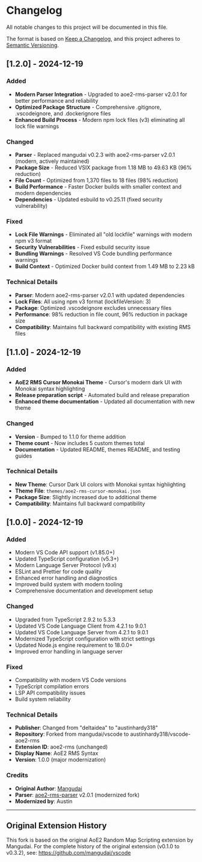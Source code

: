 # Changelog

All notable changes to this project will be documented in this file.

The format is based on [Keep a Changelog](https://keepachangelog.com/en/1.0.0/),
and this project adheres to [Semantic Versioning](https://semver.org/spec/v2.0.0.html).

## [1.2.0] - 2024-12-19

### Added

- **Modern Parser Integration** - Upgraded to aoe2-rms-parser v2.0.1 for better performance and reliability
- **Optimized Package Structure** - Comprehensive .gitignore, .vscodeignore, and .dockerignore files
- **Enhanced Build Process** - Modern npm lock files (v3) eliminating all lock file warnings

### Changed

- **Parser** - Replaced mangudai v0.2.3 with aoe2-rms-parser v2.0.1 (modern, actively maintained)
- **Package Size** - Reduced VSIX package from 1.18 MB to 49.63 KB (96% reduction)
- **File Count** - Optimized from 1,370 files to 18 files (98% reduction)
- **Build Performance** - Faster Docker builds with smaller context and modern dependencies
- **Dependencies** - Updated esbuild to v0.25.11 (fixed security vulnerability)

### Fixed

- **Lock File Warnings** - Eliminated all "old lockfile" warnings with modern npm v3 format
- **Security Vulnerabilities** - Fixed esbuild security issue
- **Bundling Warnings** - Resolved VS Code bundling performance warnings
- **Build Context** - Optimized Docker build context from 1.49 MB to 2.23 kB

### Technical Details

- **Parser**: Modern aoe2-rms-parser v2.0.1 with updated dependencies
- **Lock Files**: All using npm v3 format (lockfileVersion: 3)
- **Package**: Optimized .vscodeignore excludes unnecessary files
- **Performance**: 98% reduction in file count, 96% reduction in package size
- **Compatibility**: Maintains full backward compatibility with existing RMS files

## [1.1.0] - 2024-12-19

### Added

- **AoE2 RMS Cursor Monokai Theme** - Cursor's modern dark UI with Monokai syntax highlighting
- **Release preparation script** - Automated build and release preparation
- **Enhanced theme documentation** - Updated all documentation with new theme

### Changed

- **Version** - Bumped to 1.1.0 for theme addition
- **Theme count** - Now includes 5 custom themes total
- **Documentation** - Updated README, themes README, and testing guides

### Technical Details

- **New Theme**: Cursor Dark UI colors with Monokai syntax highlighting
- **Theme File**: `themes/aoe2-rms-cursor-monokai.json`
- **Package Size**: Slightly increased due to additional theme
- **Compatibility**: Maintains full backward compatibility

## [1.0.0] - 2024-12-19

### Added

- Modern VS Code API support (v1.85.0+)
- Updated TypeScript configuration (v5.3+)
- Modern Language Server Protocol (v9.x)
- ESLint and Prettier for code quality
- Enhanced error handling and diagnostics
- Improved build system with modern tooling
- Comprehensive documentation and development setup

### Changed

- Upgraded from TypeScript 2.9.2 to 5.3.3
- Updated VS Code Language Client from 4.2.1 to 9.0.1
- Updated VS Code Language Server from 4.2.1 to 9.0.1
- Modernized TypeScript configuration with strict settings
- Updated Node.js engine requirement to 18.0.0+
- Improved error handling in language server

### Fixed

- Compatibility with modern VS Code versions
- TypeScript compilation errors
- LSP API compatibility issues
- Build system reliability

### Technical Details

- **Publisher**: Changed from "deltaidea" to "austinhardy318"
- **Repository**: Forked from mangudai/vscode to austinhardy318/vscode-aoe2-rms
- **Extension ID**: aoe2-rms (unchanged)
- **Display Name**: AoE2 RMS Syntax
- **Version**: 1.0.0 (major modernization)

### Credits

- **Original Author**: [Mangudai](https://github.com/mangudai)
- **Parser**: [aoe2-rms-parser](https://github.com/austinhardy318/aoe2-rms-parser) v2.0.1 (modernized fork)
- **Modernized by**: Austin

---

## Original Extension History

This fork is based on the original AoE2 Random Map Scripting extension by Mangudai.
For the complete history of the original extension (v0.1.0 to v0.3.2), see:
<https://github.com/mangudai/vscode>
